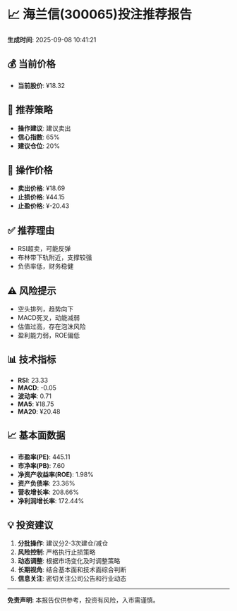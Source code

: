 # 📈 海兰信(300065)投注推荐报告

**生成时间**: 2025-09-08 10:41:21

## 💰 当前价格
- **当前股价**: ¥18.32

## 🎯 推荐策略
- **操作建议**: 建议卖出
- **信心指数**: 65%
- **建议仓位**: 20%

## 💸 操作价格
- **卖出价格**: ¥18.69
- **止损价格**: ¥44.15
- **止盈价格**: ¥-20.43

## ✅ 推荐理由
- RSI超卖，可能反弹
- 布林带下轨附近，支撑较强
- 负债率低，财务稳健

## ⚠️ 风险提示
- 空头排列，趋势向下
- MACD死叉，动能减弱
- 估值过高，存在泡沫风险
- 盈利能力弱，ROE偏低

## 📊 技术指标
- **RSI**: 23.33
- **MACD**: -0.05
- **波动率**: 0.71
- **MA5**: ¥18.75
- **MA20**: ¥20.48

## 📈 基本面数据
- **市盈率(PE)**: 445.11
- **市净率(PB)**: 7.60
- **净资产收益率(ROE)**: 1.98%
- **资产负债率**: 23.36%
- **营收增长率**: 208.66%
- **净利润增长率**: 172.44%

## 💡 投资建议
1. **分批操作**: 建议分2-3次建仓/减仓
2. **风险控制**: 严格执行止损策略
3. **动态调整**: 根据市场变化及时调整策略
4. **长期视角**: 结合基本面和技术面综合判断
5. **信息关注**: 密切关注公司公告和行业动态

---
**免责声明**: 本报告仅供参考，投资有风险，入市需谨慎。
